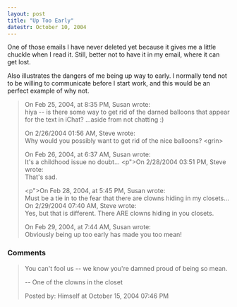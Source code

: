 ```yaml
---
layout: post
title: "Up Too Early"
datestr: October 10, 2004
---
```


One of those emails I have never deleted yet because it gives me a little chuckle when I read it.  Still, better not to have it in my email, where it can get lost.

Also illustrates the dangers of me being up way to early.  I normally tend not to be willing to communicate before I start work, and this would be an perfect example of why not.
<blockquote>
On Feb 25, 2004, at 8:35 PM, Susan wrote:<br>
hiya -- is there some way to get rid of the darned balloons that appear for the text in iChat? ...aside from not chatting :)

On 2/26/2004 01:56 AM, Steve wrote:<br>
Why would you possibly want to get rid of the nice balloons? &lt;grin&gt;

On Feb 26, 2004, at 6:37 AM, Susan wrote:<br>
It's a childhood issue no doubt...
<p">On 2/28/2004 03:51 PM, Steve wrote:<br>
That's sad.

<p">On Feb 28, 2004, at 5:45 PM, Susan wrote:<br>
Must be a tie in to the fear that there are clowns hiding in my closets...
On 2/29/2004 07:40 AM, Steve wrote:<br>
Yes, but that is different. There ARE clowns hiding in you closets.

On Feb 29, 2004, at 7:44 AM, Susan wrote:<br>
Obviously being up too early has made you too mean!
</blockquote>

### Comments

<blockquote>
You can't fool us -- we know you're damned proud of being so mean.

-- One of the clowns in the closet
<div class="post-meta">Posted by: Himself at October 15, 2004 07:46 PM</div> </blockquote>

